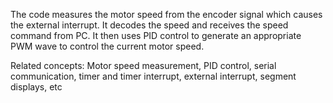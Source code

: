 The code measures the motor speed from the encoder signal which causes the external
            interrupt. It decodes the speed and receives the speed command from PC. It then uses
            PID control to generate an appropriate PWM wave to control the current motor speed.

Related concepts:   Motor speed measurement, PID control, serial communication, timer and timer interrupt, 
            external interrupt, segment displays, etc 
